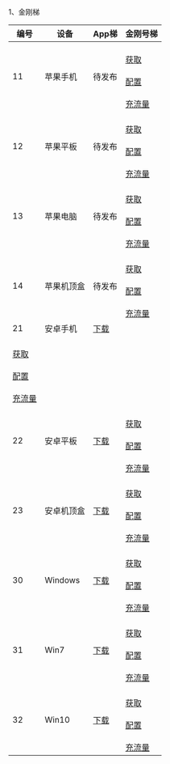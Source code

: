 1、金刚梯

| 编号 | 设备 |App梯|金刚号梯 |
| ----------- | ----------- |  ----------- | ----------- | 
| 11|苹果手机|待发布|<br>[获取]()<br><br>[配置]()<br><br>[充流量]()<br>|
| 12|苹果平板|待发布| <br>[获取]()<br><br>[配置]()<br><br>[充流量]()<br> |
| 13|苹果电脑|待发布| <br>[获取]()<br><br>[配置]()<br><br>[充流量]()<br> |
| 14|苹果机顶盒|待发布| <br>[获取]()<br><br>[配置]()<br><br>[充流量]()<br> |
| 21|安卓手机|[下载](https://github.com/a2zitpro/web/blob/master/LadderFree/Android/Phone/DLKKApp.md)
| <br>[获取]()<br><br>[配置]()<br><br>[充流量]()<br> |
| 22|安卓平板|[下载]()| <br>[获取]()<br><br>[配置]()<br><br>[充流量]()<br> |
| 23|安卓机顶盒|[下载]()| <br>[获取]()<br><br>[配置]()<br><br>[充流量]()<br> |
| 30|Windows|[下载]()| <br>[获取]()<br><br>[配置]()<br><br>[充流量]()<br> |
| 31|Win7|[下载]()| <br>[获取]()<br><br>[配置]()<br><br>[充流量]()<br> |
| 32|Win10|[下载]()| <br>[获取]()<br><br>[配置]()<br><br>[充流量]()<br> |
